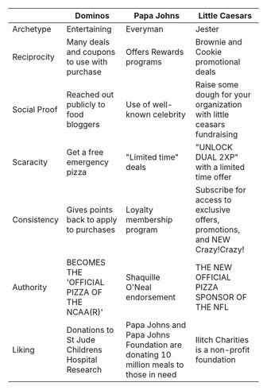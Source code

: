 |              | Dominos    | Papa Johns   | Little Caesars |
|--------------|------------|--------------|----------------|
| Archetype    | Entertaining |  Everyman |  Jester |
| Reciprocity  | Many deals and coupons to use with purchase | Offers Rewards programs | Brownie and Cookie promotional deals |
| Social Proof | Reached out publicly to food bloggers | Use of well-known celebrity | Raise some dough for your organization with little ceasars fundraising |
| Scaracity    | Get a free emergency pizza | "Limited time" deals | "UNLOCK DUAL 2XP" with a limited time offer |
| Consistency  | Gives points back to apply to purchases | Loyalty membership program | Subscribe for access to exclusive offers, promotions, and NEW Crazy!Crazy! |
| Authority    | BECOMES THE 'OFFICIAL PIZZA OF THE NCAA(R)' | Shaquille O'Neal endorsement | THE NEW OFFICIAL PIZZA SPONSOR OF THE NFL |
| Liking       | Donations to St Jude Childrens Hospital Research | Papa Johns and Papa Johns Foundation are donating 10 million meals to those in need | Ilitch Charities is a non-profit foundation | 
